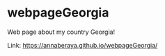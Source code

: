 # webpageGeorgia
Web page about my country Georgia!

Link: https://annaberaya.github.io/webpageGeorgia/
